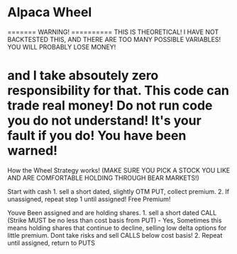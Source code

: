 # Alpaca Wheel

======= WARNING! ==========
THIS IS THEORETICAL!
I HAVE NOT BACKTESTED THIS,
AND THERE ARE TOO MANY POSSIBLE VARIABLES!
YOU WILL PROBABLY LOSE MONEY!

and I take absoutely zero responsibility for that.
This code can trade real money!
Do not run code you do not understand!
It's your fault if you do!
You have been warned!
===============================

How the Wheel Strategy works!
(MAKE SURE YOU PICK A STOCK YOU LIKE AND ARE COMFORTABLE HOLDING THROUGH BEAR MARKETS!)

Start with cash
      1. sell a short dated, slightly OTM PUT, collect premium.
      2. If unassigned, repeat step 1 until assigned! Free Premium!

Youve Been assigned and are holding shares.
      1. sell a short dated CALL (Strike MUST be no less than cost basis from PUT)
        - Yes, Sometimes this means holding shares that continue to decline, selling low delta options for little premium. Dont take risks and sell CALLS below cost basis!
      2. Repeat until assigned, return to PUTS


